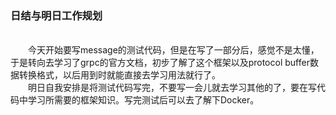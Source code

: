 <h3>日结与明日工作规划</h3>
<br/>
&emsp;&emsp;今天开始要写message的测试代码，但是在写了一部分后，感觉不是太懂，于是转向去学习了grpc的官方文档，初步了解了这个框架以及protocol buffer数据转换格式，以后用到时就能直接去学习用法就行了。<br/>
&emsp;&emsp;明日自我安排是将测试代码写完，不要写一会儿就去学习其他的了，要在写代码中学习所需要的框架知识。写完测试后可以去了解下Docker。